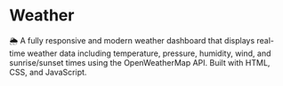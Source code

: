 # Weather
🌦️ A fully responsive and modern weather dashboard that displays real-time weather data including temperature, pressure, humidity, wind, and sunrise/sunset times using the OpenWeatherMap API. Built with HTML, CSS, and JavaScript.
